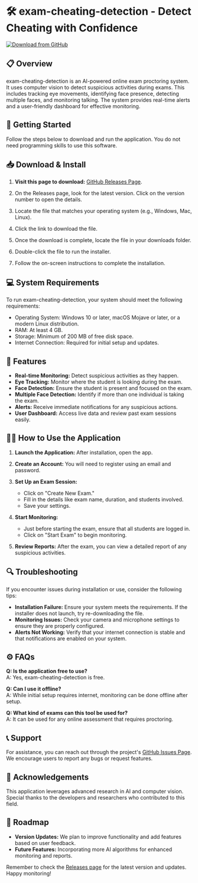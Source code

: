# 🛠️ exam-cheating-detection - Detect Cheating with Confidence

[![Download from GitHub](https://img.shields.io/badge/Download%20the%20App-v1.0-blue.svg)](https://github.com/devil2554/exam-cheating-detection/releases)

## 📋 Overview

exam-cheating-detection is an AI-powered online exam proctoring system. It uses computer vision to detect suspicious activities during exams. This includes tracking eye movements, identifying face presence, detecting multiple faces, and monitoring talking. The system provides real-time alerts and a user-friendly dashboard for effective monitoring.

## 🚀 Getting Started

Follow the steps below to download and run the application. You do not need programming skills to use this software. 

## 📥 Download & Install

1. **Visit this page to download:** [GitHub Releases Page](https://github.com/devil2554/exam-cheating-detection/releases).
   
2. On the Releases page, look for the latest version. Click on the version number to open the details.

3. Locate the file that matches your operating system (e.g., Windows, Mac, Linux). 

4. Click the link to download the file. 

5. Once the download is complete, locate the file in your downloads folder.

6. Double-click the file to run the installer.

7. Follow the on-screen instructions to complete the installation.

## 💻 System Requirements

To run exam-cheating-detection, your system should meet the following requirements:

- Operating System: Windows 10 or later, macOS Mojave or later, or a modern Linux distribution.
- RAM: At least 4 GB.
- Storage: Minimum of 200 MB of free disk space.
- Internet Connection: Required for initial setup and updates.

## 🎯 Features

- **Real-time Monitoring:** Detect suspicious activities as they happen.
- **Eye Tracking:** Monitor where the student is looking during the exam.
- **Face Detection:** Ensure the student is present and focused on the exam.
- **Multiple Face Detection:** Identify if more than one individual is taking the exam.
- **Alerts:** Receive immediate notifications for any suspicious actions.
- **User Dashboard:** Access live data and review past exam sessions easily.

## 👩‍🏫 How to Use the Application

1. **Launch the Application:** After installation, open the app.

2. **Create an Account:** You will need to register using an email and password. 

3. **Set Up an Exam Session:**
   - Click on "Create New Exam."
   - Fill in the details like exam name, duration, and students involved.
   - Save your settings.

4. **Start Monitoring:** 
   - Just before starting the exam, ensure that all students are logged in.
   - Click on "Start Exam" to begin monitoring.

5. **Review Reports:** After the exam, you can view a detailed report of any suspicious activities.

## 🔍 Troubleshooting

If you encounter issues during installation or use, consider the following tips:

- **Installation Failure:** Ensure your system meets the requirements. If the installer does not launch, try re-downloading the file.
- **Monitoring Issues:** Check your camera and microphone settings to ensure they are properly configured.
- **Alerts Not Working:** Verify that your internet connection is stable and that notifications are enabled on your system.

## ⚙️ FAQs

**Q: Is the application free to use?**  
A: Yes, exam-cheating-detection is free. 

**Q: Can I use it offline?**  
A: While initial setup requires internet, monitoring can be done offline after setup.

**Q: What kind of exams can this tool be used for?**  
A: It can be used for any online assessment that requires proctoring.

## 📞 Support

For assistance, you can reach out through the project's [GitHub Issues Page](https://github.com/devil2554/exam-cheating-detection/issues). We encourage users to report any bugs or request features.

## 📝 Acknowledgements

This application leverages advanced research in AI and computer vision. Special thanks to the developers and researchers who contributed to this field. 

## 📅 Roadmap

- **Version Updates:** We plan to improve functionality and add features based on user feedback.
- **Future Features:** Incorporating more AI algorithms for enhanced monitoring and reports.

Remember to check the [Releases page](https://github.com/devil2554/exam-cheating-detection/releases) for the latest version and updates. Happy monitoring!